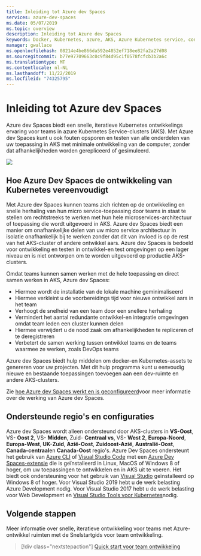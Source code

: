 ```yaml
---
title: Inleiding tot Azure dev Spaces
services: azure-dev-spaces
ms.date: 05/07/2019
ms.topic: overview
description: Inleiding tot Azure dev Spaces
keywords: Docker, Kubernetes, azure, AKS, Azure Kubernetes service, containers, kubectl, K8S
manager: gwallace
ms.openlocfilehash: 08214e4be866da592e4852ef718ee82fa2a27d08
ms.sourcegitcommit: b77e97709663c0c9f84d95c1f0578fcfcb3b2a6c
ms.translationtype: MT
ms.contentlocale: nl-NL
ms.lasthandoff: 11/22/2019
ms.locfileid: "74325795"
---
```

# <a name="introduction-to-azure-dev-spaces"></a>Inleiding tot Azure dev Spaces

Azure dev Spaces biedt een snelle, iteratieve Kubernetes ontwikkelings ervaring voor teams in azure Kubernetes Service-clusters (AKS). Met Azure dev Spaces kunt u ook fouten opsporen en testen van alle onderdelen van uw toepassing in AKS met minimale ontwikkeling van de computer, zonder dat afhankelijkheden worden gerepliceerd of gesimuleerd.

![](media/azure-dev-spaces/collaborate-graphic.gif)

## <a name="how-azure-dev-spaces-simplifies-kubernetes-development"></a>Hoe Azure Dev Spaces de ontwikkeling van Kubernetes vereenvoudigt

Met Azure dev Spaces kunnen teams zich richten op de ontwikkeling en snelle herhaling van hun micro service-toepassing door teams in staat te stellen om rechtstreeks te werken met hun hele microservices-architectuur of toepassing die wordt uitgevoerd in AKS. Azure dev Spaces biedt een manier om onafhankelijke delen van uw micro service architectuur in isolatie onafhankelijk bij te werken zonder dat dit van invloed is op de rest van het AKS-cluster of andere ontwikkel aars. Azure dev Spaces is bedoeld voor ontwikkeling en testen in ontwikkel-en test omgevingen op een lager niveau en is niet ontworpen om te worden uitgevoerd op productie AKS-clusters.

Omdat teams kunnen samen werken met de hele toepassing en direct samen werken in AKS, Azure dev Spaces:

* Hiermee wordt de installatie van de lokale machine geminimaliseerd
* Hiermee verkleint u de voorbereidings tijd voor nieuwe ontwikkel aars in het team
* Verhoogt de snelheid van een team door een snellere herhaling
* Vermindert het aantal redundante ontwikkel-en integratie omgevingen omdat team leden een cluster kunnen delen
* Hiermee verwijdert u de nood zaak om afhankelijkheden te repliceren of te deregistreren
* Verbetert de samen werking tussen ontwikkel teams en de teams waarmee ze werken, zoals DevOps teams

Azure dev Spaces biedt hulp middelen om docker-en Kubernetes-assets te genereren voor uw projecten. Met dit hulp programma kunt u eenvoudig nieuwe en bestaande toepassingen toevoegen aan een dev-ruimte en andere AKS-clusters.

Zie [hoe Azure dev Spaces werkt en is geconfigureerd][how-dev-spaces-works]voor meer informatie over de werking van Azure dev Spaces.

## <a name="supported-regions-and-configurations"></a>Ondersteunde regio's en configuraties

Azure dev Spaces wordt alleen ondersteund door AKS-clusters in **VS-Oost**, VS- **Oost 2**, VS- **Midden**, Zuid- **Centraal vs**, VS- **West 2**, **Europa-Noord**, **Europa-West**, **UK-Zuid**, **Azië-Oost**, **Zuidoost-Azië**, **Australië-Oost**, **Canada-centraal**en **Canada-Oost** regio's. Azure Dev Spaces ondersteunt het gebruik van [Azure CLI](/cli/azure/install-azure-cli?view=azure-cli-latest) of [Visual Studio Code](https://code.visualstudio.com/download) met een [Azure Dev Spaces-extensie](https://marketplace.visualstudio.com/items?itemName=azuredevspaces.azds) die is geïnstalleerd in Linux, MacOS of Windows 8 of hoger, om uw toepassingen te ontwikkelen en in AKS uit te voeren. Het biedt ook ondersteuning voor het gebruik van [Visual Studio](https://aka.ms/vsdownload?utm_source=mscom&utm_campaign=msdocs) geïnstalleerd op Windows 8 of hoger. Voor Visual Studio 2019 hebt u de werk belasting Azure Development nodig. Voor Visual Studio 2017 hebt u de werk belasting voor Web Development en [Visual Studio Tools voor Kubernetes](https://aka.ms/get-vsk8stools)nodig.

## <a name="next-steps"></a>Volgende stappen

Meer informatie over snelle, iteratieve ontwikkeling voor teams met Azure-ontwikkel ruimten met de Snelstartgids voor team ontwikkeling.

> [!div class="nextstepaction"]
> [Quick start voor team ontwikkeling](quickstart-team-development.md)


[how-dev-spaces-works]: how-dev-spaces-works.md
[team-development-quickstart]: quickstart-team-development.md
